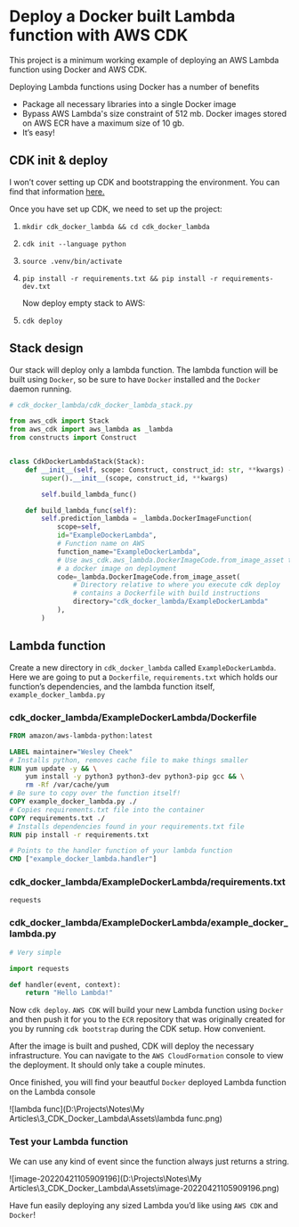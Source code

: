 # Deploy a Docker built Lambda function with AWS CDK

This project is a minimum working example of deploying an AWS Lambda function using Docker and AWS CDK.

Deploying Lambda functions using Docker has a number of benefits

- Package all necessary libraries into a single Docker image
- Bypass AWS Lambda's size constraint of 512 mb. Docker images stored on AWS ECR have a maximum size of 10 gb.
- It’s easy!

## CDK init & deploy

I won’t cover setting up CDK and bootstrapping the environment. You can find that information [here.](https://docs.aws.amazon.com/cdk/v2/guide/getting_started.html)

Once you have set up CDK, we need to set up the project:

1. `mkdir cdk_docker_lambda && cd cdk_docker_lambda`

2. `cdk init --language python`

3. `source .venv/bin/activate`

4. `pip install -r requirements.txt && pip install -r requirements-dev.txt`

    Now deploy empty stack to AWS:

5. `cdk deploy`

## Stack design

Our stack will deploy only a lambda function. The lambda function will be built using `Docker`, so be sure to have `Docker` installed and the `Docker` daemon running.

```python
# cdk_docker_lambda/cdk_docker_lambda_stack.py

from aws_cdk import Stack
from aws_cdk import aws_lambda as _lambda
from constructs import Construct


class CdkDockerLambdaStack(Stack):
    def __init__(self, scope: Construct, construct_id: str, **kwargs) -> None:
        super().__init__(scope, construct_id, **kwargs)

        self.build_lambda_func()

    def build_lambda_func(self):
        self.prediction_lambda = _lambda.DockerImageFunction(
            scope=self,
            id="ExampleDockerLambda",
            # Function name on AWS
            function_name="ExampleDockerLambda",
            # Use aws_cdk.aws_lambda.DockerImageCode.from_image_asset to build
            # a docker image on deployment
            code=_lambda.DockerImageCode.from_image_asset(
                # Directory relative to where you execute cdk deploy
                # contains a Dockerfile with build instructions
                directory="cdk_docker_lambda/ExampleDockerLambda"
            ),
        )

```

## Lambda function

Create a new directory in `cdk_docker_lambda` called `ExampleDockerLambda`. Here we are going to put a `Dockerfile`, `requirements.txt` which holds our function’s dependencies, and the lambda function itself, `example_docker_lambda.py`

### cdk_docker_lambda/ExampleDockerLambda/Dockerfile

```dockerfile
FROM amazon/aws-lambda-python:latest

LABEL maintainer="Wesley Cheek"
# Installs python, removes cache file to make things smaller
RUN yum update -y && \
    yum install -y python3 python3-dev python3-pip gcc && \
    rm -Rf /var/cache/yum
# Be sure to copy over the function itself!
COPY example_docker_lambda.py ./
# Copies requirements.txt file into the container
COPY requirements.txt ./
# Installs dependencies found in your requirements.txt file
RUN pip install -r requirements.txt

# Points to the handler function of your lambda function
CMD ["example_docker_lambda.handler"]
```

### cdk_docker_lambda/ExampleDockerLambda/requirements.txt

```
requests
```

### cdk_docker_lambda/ExampleDockerLambda/example_docker_lambda.py

```python
# Very simple

import requests

def handler(event, context):
    return "Hello Lambda!"

```

Now `cdk deploy`. `AWS CDK` will build your new Lambda function using `Docker` and then push it for you to the `ECR` repository that was originally created for you by running `cdk bootstrap` during the CDK setup. How convenient. 

After the image is built and pushed, CDK will deploy the necessary infrastructure. You can navigate to the `AWS CloudFormation` console to view the deployment. It should only take a couple minutes. 

Once finished, you will find your beautful `Docker` deployed Lambda function on the Lambda console

![lambda func](D:\Projects\Notes\My Articles\3_CDK_Docker_Lambda\Assets\lambda func.png)

### Test your Lambda function

We can use any kind of event since the function always just returns a string.

![image-20220421105909196](D:\Projects\Notes\My Articles\3_CDK_Docker_Lambda\Assets\image-20220421105909196.png)

Have fun easily deploying any sized Lambda you’d like using `AWS CDK` and `Docker`!
